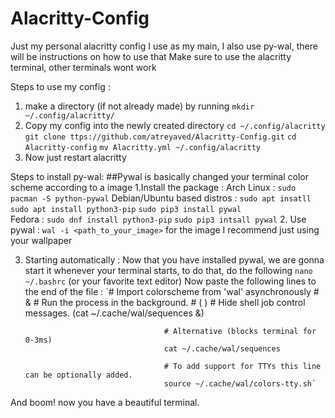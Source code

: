 # Alacritty-Config
Just my personal alacritty config I use as my main, I also use py-wal, there will be instructions on how to use that
Make sure to use the alacritty terminal, other terminals wont work

Steps to use my config :
1. make a directory (if not already made) by running `mkdir ~/.config/alacritty/`
2. Copy my config into the newly created directory `cd ~/.config/alacritty`
                                                   `git clone ttps://github.com/atreyaved/Alacritty-Config.git`
                                                   `cd Alacritty-config`
                                                   `mv Alacritty.yml ~/.config/alacritty`
3. Now just restart alacritty


Steps to install py-wal:
##Pywal is basically changed your terminal color scheme according to a image
1.Install the package : 
                        Arch Linux                  : `sudo pacman -S python-pywal`
                        Debian/Ubuntu based distros : `sudo apt insatll sudo apt install python3-pip`
                                                      `sudo pip3 install pywal`    
                        Fedora                      : `sudo dnf install python3-pip`
                                                      `sudo pip3 intsall pywal`
2. Use pywal : 
                `wal -i <path_to_your_image>` for the image I recommend just using your wallpaper

3. Starting automatically : 
                    Now that you have installed pywal, we are gonna start it whenever your terminal starts, to do that, do the following
                    `nano ~/.bashrc` (or your favorite text editor)
                    Now paste the following lines to the end of the file :
                                     `# Import colorscheme from 'wal' asynchronously
                                      # &   # Run the process in the background.
                                      # ( ) # Hide shell job control messages.
                                      (cat ~/.cache/wal/sequences &)
                              
                                      # Alternative (blocks terminal for 0-3ms)
                                      cat ~/.cache/wal/sequences

                                      # To add support for TTYs this line can be optionally added.
                                      source ~/.cache/wal/colors-tty.sh`
And boom! now you have a beautiful terminal.
